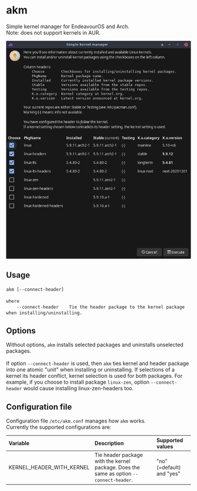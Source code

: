 # akm
Simple kernel manager for EndeavourOS and Arch.<br>
Note: does not support kernels in AUR.

![](akm.png)

## Usage
```
akm [--connect-header]

where
    --connect-header    Tie the header package to the kernel package when installing/uninstalling.
```
## Options

Without options, `akm` installs selected packages and uninstalls unselected packages.<br>
<br>
If option `--connect-header` is used, then `akm` ties kernel and header package into one atomic "unit" when installing or uninstalling.
If selections of a kernel its header conflict, kernel selection is used for both packages.
For example, if you choose to install package `linux-zen`, option `--connect-header` would cause installing linux-zen-headers too.

## Configuration file

Configuration file `/etc/akm.conf` manages how `akm` works.<br>
Currently the supported configurations are:

Variable | Description | Supported values
:--- | :--- | :---
KERNEL_HEADER_WITH_KERNEL | Tie header package with the kernel package. Does the same as option `--connect-header`. | "no" (=default) and "yes"
